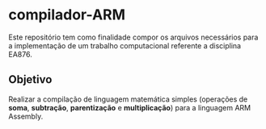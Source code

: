 # compilador-ARM
Este repositório tem como finalidade compor os arquivos necessários para a implementação de um trabalho computacional referente a disciplina EA876.

## Objetivo
Realizar a compilação de linguagem matemática simples (operações de **soma**, **subtração**, **parentização** e **multiplicação**) para a linguagem ARM Assembly.

